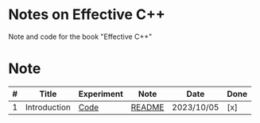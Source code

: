 # Notes on Effective C++
Note and code for the book "Effective C++"

# Note

| # | Title | Experiment | Note | Date | Done |
|---|  -------- | ----- | -------- | ---------- | --- |
|1| Introduction | [Code](./1.Introduction)| [README](./1.Introduction/README.md) | 2023/10/05 | [x] |

